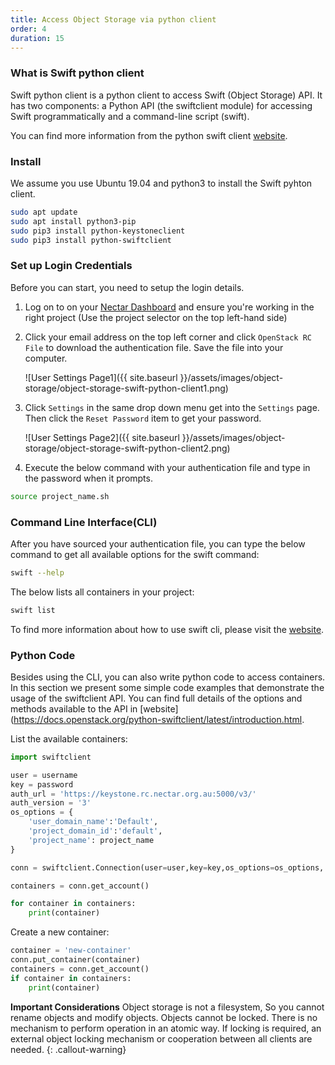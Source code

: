 ```yaml
---
title: Access Object Storage via python client
order: 4
duration: 15
---
```


### What is Swift python client

Swift python client is a python client to access Swift (Object Storage) API. It has two components: a Python API (the swiftclient module) for accessing Swift programmatically and a command-line script (swift).

You can find more information from the python swift client [website](https://github.com/openstack/python-swiftclient).

### Install

We assume you use Ubuntu 19.04 and python3 to install the Swift pyhton client.

```bash
sudo apt update
sudo apt install python3-pip
sudo pip3 install python-keystoneclient
sudo pip3 install python-swiftclient
```

### Set up Login Credentials

Before you can start, you need to setup the login details.

1. Log on to on your [Nectar Dashboard](https://dashboard.rc.nectar.org.au) and ensure you're working in the right project (Use the project selector on the top left-hand side)
2. Click your email address on the top left corner and click `OpenStack RC File` to download the authentication file. Save the file into your computer.

    ![User Settings Page1]({{ site.baseurl }}/assets/images/object-storage/object-storage-swift-python-client1.png)

3. Click `Settings` in the same drop down menu get into the `Settings` page. Then click the `Reset Password` item to get your password.

    ![User Settings Page2]({{ site.baseurl }}/assets/images/object-storage/object-storage-swift-python-client2.png)


4. Execute the below command with your authentication file and type in the password when it prompts.

```bash
source project_name.sh
```

### Command Line Interface(CLI)

After you have sourced your authentication file, you can type the below command to get all available options for the swift command:

```bash
swift --help
```

The below lists all containers in your project:

```bash
swift list
```

To find more information about how to use swift cli, please visit the [website](https://docs.openstack.org/python-swiftclient/latest/cli/index.html).

### Python Code
Besides using the CLI, you can also write python code to access containers. In this section we present some simple code examples that demonstrate the usage of the swiftclient API. You can find full details of the options and methods available to the API in [website](https://docs.openstack.org/python-swiftclient/latest/introduction.html.

List the available containers:

```python
import swiftclient

user = username
key = password
auth_url = 'https://keystone.rc.nectar.org.au:5000/v3/'
auth_version = '3'
os_options = {
    'user_domain_name':'Default',
    'project_domain_id':'default',
    'project_name': project_name
}

conn = swiftclient.Connection(user=user,key=key,os_options=os_options, auth_version=auth_version,authurl=auth_url)

containers = conn.get_account()

for container in containers:
    print(container)
```

Create a new container:
```python
container = 'new-container'
conn.put_container(container)
containers = conn.get_account()
if container in containers:
    print(container)
```

**Important Considerations**
Object storage is not a filesystem, So you cannot rename objects and modify objects.
Objects cannot be locked. There is no mechanism to perform operation in an atomic way. If locking is required, an external object locking mechanism or cooperation between all clients are needed. 
{: .callout-warning}